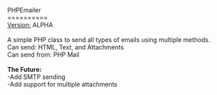 PHPEmailer<br>
==========<br>
<u>Version:</u> ALPHA<br>
<br>
A simple PHP class to send all types of emails using multiple methods.
<br>
Can send: HTML, Text, and Attachments
<br>
Can send from: PHP Mail<br>
<br>
<b>The Future:</b><br>
-Add SMTP sending<br>
-Add support for multiple attachments
